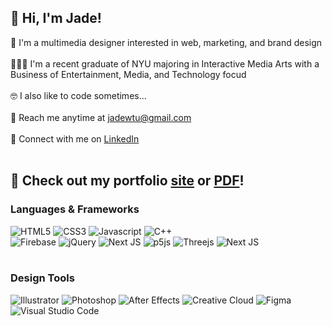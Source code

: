 ## 👋 Hi, I'm Jade!

<p>
 🎨 I'm a multimedia designer interested in web, marketing, and brand design<br/><br/>
 👩🏻‍💻 I'm a recent graduate of NYU majoring in Interactive Media Arts with a Business of Entertainment, Media, and Technology focud<br/><br/>
 🤓 I also like to code sometimes... <br/><br/>
 💌 Reach me anytime at <a href="mailto:jadewtu@gmail.com" target="_blank">jadewtu@gmail.com</a><br/><br/>
 🔗 Connect with me on <a href="https://www.linkedin.com/in/jadetu/" target="_blank">LinkedIn</a><br><br>
</p>
<h2>🌸 Check out my portfolio <a href="https://jade2u.github.io/portfolio/" target="_blank">site</a> or <a href="/portfolio.pdf" target="_blank">PDF</a>!</h2>

<h3>Languages & Frameworks</h3>

![HTML5](https://img.shields.io/badge/html5-%23E34F26.svg?style=for-the-badge&logo=html5&logoColor=white)
![CSS3](https://img.shields.io/badge/css3-%231572B6.svg?style=for-the-badge&logo=css3&logoColor=white)
![Javascript](https://img.shields.io/badge/Javascript-F0DB4F?style=for-the-badge&labelColor=black&logo=javascript&logoColor=F0DB4F)
![C++](https://img.shields.io/badge/c++-%2300599C.svg?style=for-the-badge&logo=c%2B%2B&logoColor=white)
<br>
![Firebase](https://img.shields.io/badge/firebase-a08021?style=for-the-badge&logo=firebase&logoColor=ffcd34)
![jQuery](https://img.shields.io/badge/jquery-%230769AD.svg?style=for-the-badge&logo=jquery&logoColor=white)
![Next JS](https://img.shields.io/badge/Next-black?style=for-the-badge&logo=next.js&logoColor=white)
![p5js](https://img.shields.io/badge/p5.js-ED225D?style=for-the-badge&logo=p5.js&logoColor=FFFFFF)
![Threejs](https://img.shields.io/badge/threejs-black?style=for-the-badge&logo=three.js&logoColor=white)
![Next JS](https://img.shields.io/badge/Next-black?style=for-the-badge&logo=next.js&logoColor=white)
<br><br>

<h3>Design Tools</h3>

![Illustrator](https://img.shields.io/badge/adobe%20illustrator-%23FF9A00.svg?style=for-the-badge&logo=adobe%20illustrator&logoColor=white)
![Photoshop](https://img.shields.io/badge/adobe%20photoshop-%2331A8FF.svg?style=for-the-badge&logo=adobe%20photoshop&logoColor=white)
![After Effects](https://img.shields.io/badge/Adobe%20After%20Effects-9999FF.svg?style=for-the-badge&logo=Adobe%20After%20Effects&logoColor=white)
![Creative Cloud](https://img.shields.io/badge/Adobe%20Creative%20Cloud-DA1F26.svg?style=for-the-badge&logo=Adobe%20Creative%20Cloud&logoColor=white)
![Figma](https://img.shields.io/badge/figma-%23F24E1E.svg?style=for-the-badge&logo=figma&logoColor=white)
![Visual Studio Code](https://img.shields.io/badge/Visual%20Studio%20Code-0078d7.svg?style=for-the-badge&logo=visual-studio-code&logoColor=white)

